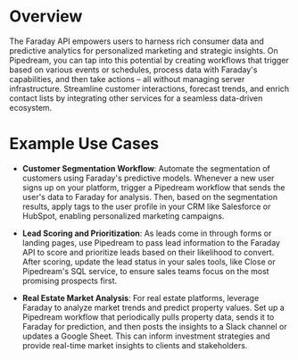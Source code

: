 # Overview

The Faraday API empowers users to harness rich consumer data and predictive analytics for personalized marketing and strategic insights. On Pipedream, you can tap into this potential by creating workflows that trigger based on various events or schedules, process data with Faraday's capabilities, and then take actions – all without managing server infrastructure. Streamline customer interactions, forecast trends, and enrich contact lists by integrating other services for a seamless data-driven ecosystem.

# Example Use Cases

- **Customer Segmentation Workflow**: Automate the segmentation of customers using Faraday's predictive models. Whenever a new user signs up on your platform, trigger a Pipedream workflow that sends the user's data to Faraday for analysis. Then, based on the segmentation results, apply tags to the user profile in your CRM like Salesforce or HubSpot, enabling personalized marketing campaigns.

- **Lead Scoring and Prioritization**: As leads come in through forms or landing pages, use Pipedream to pass lead information to the Faraday API to score and prioritize leads based on their likelihood to convert. After scoring, update the lead status in your sales tools, like Close or Pipedream's SQL service, to ensure sales teams focus on the most promising prospects first.

- **Real Estate Market Analysis**: For real estate platforms, leverage Faraday to analyze market trends and predict property values. Set up a Pipedream workflow that periodically pulls property data, sends it to Faraday for prediction, and then posts the insights to a Slack channel or updates a Google Sheet. This can inform investment strategies and provide real-time market insights to clients and stakeholders.
